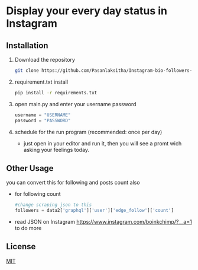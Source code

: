 # Display your every day status in Instagram


## Installation

1. Download the repository

    ```bash
    git clone https://github.com/Pasanlaksitha/Instagram-bio-followers-display.git
    ```

2. requirement.txt install  
    ```bash
    pip install -r requirements.txt
    ```

3. open main.py and enter your username password 
    ```python
    username = "USERNAME"
    password = "PASSWORD"
    ```
4. schedule for the run program (recommended: once per day) 
    - just open in your editor and run it, then you will see
      a promt wich asking your feelings today.

## Other Usage

you can convert this for following and posts count also 

- for following count 
    ```python
    #change scraping json to this
    followers = data2['graphql']['user']['edge_follow']['count']
    ```
- read JSON on Instagram https://www.instagram.com/boinkchimp/?__a=1 to do more


## License
[MIT](https://github.com/Pasanlaksitha/Instagram-bio-followers-display/blob/main/LICENSE/)